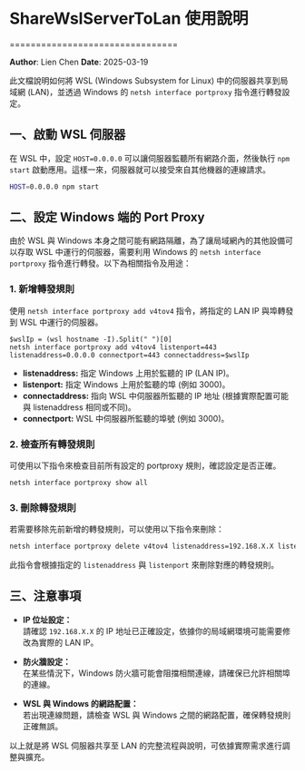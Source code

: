 # ShareWslServerToLan 使用說明
================================

**Author**: Lien Chen  **Date**: 2025-03-19

此文檔說明如何將 WSL (Windows Subsystem for Linux) 中的伺服器共享到局域網 (LAN)，並透過 Windows 的 `netsh interface portproxy` 指令進行轉發設定。

## 一、啟動 WSL 伺服器

在 WSL 中，設定 `HOST=0.0.0.0` 可以讓伺服器監聽所有網路介面，然後執行 `npm start` 啟動應用。這樣一來，伺服器就可以接受來自其他機器的連線請求。

```bash
HOST=0.0.0.0 npm start
```

## 二、設定 Windows 端的 Port Proxy

由於 WSL 與 Windows 本身之間可能有網路隔離，為了讓局域網內的其他設備可以存取 WSL 中運行的伺服器，需要利用 Windows 的 `netsh interface portproxy` 指令進行轉發。以下為相關指令及用途：

### 1. 新增轉發規則

使用 `netsh interface portproxy add v4tov4` 指令，將指定的 LAN IP 與埠轉發到 WSL 中運行的伺服器。

```powershell=
$wslIp = (wsl hostname -I).Split(" ")[0]
netsh interface portproxy add v4tov4 listenport=443 listenaddress=0.0.0.0 connectport=443 connectaddress=$wslIp
```

- **listenaddress:** 指定 Windows 上用於監聽的 IP (LAN IP)。
- **listenport:** 指定 Windows 上用於監聽的埠 (例如 3000)。
- **connectaddress:** 指向 WSL 中伺服器所監聽的 IP 地址 (根據實際配置可能與 listenaddress 相同或不同)。
- **connectport:** WSL 中伺服器所監聽的埠號 (例如 3000)。

### 2. 檢查所有轉發規則

可使用以下指令來檢查目前所有設定的 portproxy 規則，確認設定是否正確。

```bash
netsh interface portproxy show all
```

### 3. 刪除轉發規則

若需要移除先前新增的轉發規則，可以使用以下指令來刪除：

```bash
netsh interface portproxy delete v4tov4 listenaddress=192.168.X.X listenport=3000
```

此指令會根據指定的 `listenaddress` 與 `listenport` 來刪除對應的轉發規則。

## 三、注意事項

- **IP 位址設定：**  
  請確認 `192.168.X.X` 的 IP 地址已正確設定，依據你的局域網環境可能需要修改為實際的 LAN IP。

- **防火牆設定：**  
  在某些情況下，Windows 防火牆可能會阻擋相關連線，請確保已允許相關埠的連線。

- **WSL 與 Windows 的網路配置：**  
  若出現連線問題，請檢查 WSL 與 Windows 之間的網路配置，確保轉發規則正確無誤。

以上就是將 WSL 伺服器共享至 LAN 的完整流程與說明，可依據實際需求進行調整與擴充。
